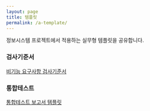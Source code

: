```yaml
---
layout: page
title: 템플릿
permalink: /a-template/
---
```


정보시스템 프로젝트에서 적용하는 실무형 템플릿을 공유합니다. 

### 검사기준서
[비기능 요구사항 검사기준서](https://github.com/mvpai/mvpai.github.io/files/13684308/default.xlsx)

### 통합테스트 
[통합테스트 보고서 템플릿](https://github.com/mvpai/mvpai.github.io/files/13682771/default.xlsx)  

